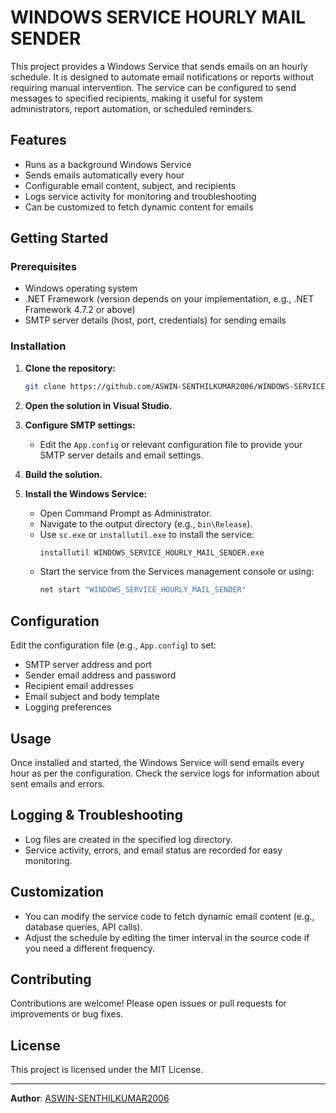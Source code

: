 # WINDOWS SERVICE HOURLY MAIL SENDER

This project provides a Windows Service that sends emails on an hourly schedule. It is designed to automate email notifications or reports without requiring manual intervention. The service can be configured to send messages to specified recipients, making it useful for system administrators, report automation, or scheduled reminders.

## Features

- Runs as a background Windows Service
- Sends emails automatically every hour
- Configurable email content, subject, and recipients
- Logs service activity for monitoring and troubleshooting
- Can be customized to fetch dynamic content for emails

## Getting Started

### Prerequisites

- Windows operating system
- .NET Framework (version depends on your implementation, e.g., .NET Framework 4.7.2 or above)
- SMTP server details (host, port, credentials) for sending emails

### Installation

1. **Clone the repository:**
   ```bash
   git clone https://github.com/ASWIN-SENTHILKUMAR2006/WINDOWS-SERVICE-HOURLY-MAIL-SENDER-.git
   ```

2. **Open the solution in Visual Studio.**

3. **Configure SMTP settings:**
   - Edit the `App.config` or relevant configuration file to provide your SMTP server details and email settings.

4. **Build the solution.**

5. **Install the Windows Service:**
   - Open Command Prompt as Administrator.
   - Navigate to the output directory (e.g., `bin\Release`).
   - Use `sc.exe` or `installutil.exe` to install the service:
     ```bash
     installutil WINDOWS_SERVICE_HOURLY_MAIL_SENDER.exe
     ```
   - Start the service from the Services management console or using:
     ```bash
     net start "WINDOWS_SERVICE_HOURLY_MAIL_SENDER"
     ```

## Configuration

Edit the configuration file (e.g., `App.config`) to set:
- SMTP server address and port
- Sender email address and password
- Recipient email addresses
- Email subject and body template
- Logging preferences

## Usage

Once installed and started, the Windows Service will send emails every hour as per the configuration. Check the service logs for information about sent emails and errors.

## Logging & Troubleshooting

- Log files are created in the specified log directory.
- Service activity, errors, and email status are recorded for easy monitoring.

## Customization

- You can modify the service code to fetch dynamic email content (e.g., database queries, API calls).
- Adjust the schedule by editing the timer interval in the source code if you need a different frequency.

## Contributing

Contributions are welcome! Please open issues or pull requests for improvements or bug fixes.

## License

This project is licensed under the MIT License.

---

**Author**: [ASWIN-SENTHILKUMAR2006](https://github.com/ASWIN-SENTHILKUMAR2006)
